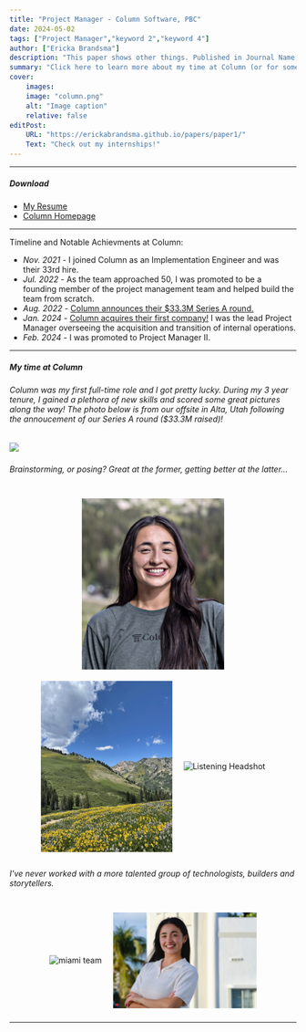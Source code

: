 ```yaml
---
title: "Project Manager - Column Software, PBC" 
date: 2024-05-02 
tags: ["Project Manager","keyword 2","keyword 4"]
author: ["Ericka Brandsma"]
description: "This paper shows other things. Published in Journal Name, 2015." 
summary: "Click here to learn more about my time at Column (or for some killer headshots)." 
cover:
    images:
    image: "column.png"
    alt: "Image caption"
    relative: false
editPost:
    URL: "https://erickabrandsma.github.io/papers/paper1/"
    Text: "Check out my internships!"
---
```


---

##### Download

+ [My Resume](cv.pdf)
+ [Column Homepage](https://www.column.us/)


---
Timeline and Notable Achievments at Column:
+ *Nov. 2021* - I joined Column as an Implementation Engineer and was their 33rd hire. 
+ *Jul. 2022* - As the team approached 50, I was promoted to be a founding member of the project management team and helped build the team from scratch.
+ *Aug. 2022* - [Column announces their $33.3M Series A round.](https://www.axios.com/2022/08/09/exclusive-column-raises-30m-expanding-beyond-public-notice)
+ *Jan. 2024* - [Column acquires their first company!](https://www.prnewswire.com/news-releases/column-announces-acquisition-of-modulist-expanding-platform-of-local-transactions-302032353.html) I was the lead Project Manager overseeing the acquisition and transition of internal operations.
+ *Feb. 2024* - I was promoted to Project Manager II.

---
##### My time at Column 
###### Column was my first full-time role and I got pretty lucky. During my 3 year tenure, I gained a plethora of new skills and scored some great pictures along the way! The photo below is from our offsite in Alta, Utah following the annoucement of our Series A round ($33.3M raised)!
![](columnwhole.png) 
###### Brainstorming, or posing? Great at the former, getting better at the latter...
<div class="image-container">
  <img src="altaheadshot.png" alt="Alta Headshot" class="responsive-image">
  <img src="mountain.png" alt="Mountain Png" class="responsive-image">
    <img src="listening.jpg" alt="Listening Headshot" class="responsive-image">
</div>

<style>
  .image-container {
    display: flex;
    justify-content: center;
    flex-wrap: wrap;
  }

  .responsive-image {
    max-width: 100%;
    height: auto;
    margin: 10px;
    max-height: 300px; /* Adjust this value to control the maximum height of the images */
  }

  @media (max-width: 767px) {
    .image-container {
      flex-direction: column;
      align-items: center;
    }

    .responsive-image {
      max-width: 80%; /* Adjust this value to control the maximum width of the images on mobile devices */
    }
  }
</style>
###### I've never worked with a more talented group of technologists, builders and storytellers. 
<div class="image-container">
  <img src="miami.jpg" alt="miami team" class="responsive-image">
  <img src="miamiheadshot.jpg" alt="miami headshot" class="responsive-image">
</div>

<style>
  .image-container {
    display: flex;
    justify-content: center;
    align-items: center;
  }

  .responsive-image {
    max-width: 50%;
    height: auto;
    margin: 10px;
    max-height: 300px; /* Adjust this value to control the maximum height of the images */
  }

  @media (max-width: 767px) {
    .responsive-image {
      max-width: 80%; /* Adjust this value to control the maximum width of the images on mobile devices */
    }
  }
</style>


---
